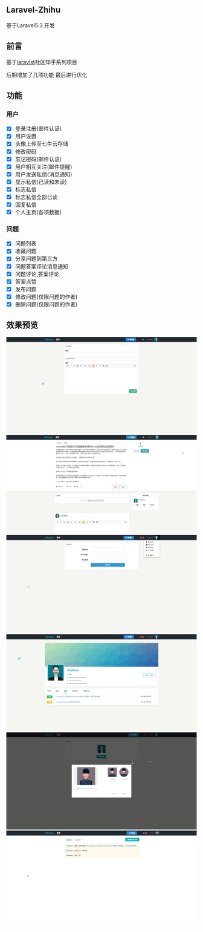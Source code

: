 ## Laravel-Zhihu
基于Laravel5.3 开发

## 前言
基于[laravist](https://www.laravist.com/)社区知乎系列项目
  
后期增加了几项功能  最后进行优化 

## 功能

### 用户
- [x] 登录注册(邮件认证)
- [x] 用户设置
- [x] 头像上传至七牛云存储
- [x] 修改密码
- [x] 忘记密码(邮件认证)
- [x] 用户相互关注(邮件提醒)
- [x] 用户发送私信(消息通知)
- [x] 显示私信(已读和未读)
- [x] 标志私信
- [x] 标志私信全部已读
- [x] 回复私信
- [x] 个人主页(各项数据)

### 问题
- [x] 问题列表
- [x] 收藏问题
- [x] 分享问题到第三方
- [x] 问题答案评论消息通知
- [x] 问题评论,答案评论
- [x] 答案点赞
- [x] 发布问题
- [x] 修改问题(仅限问题的作者)
- [x] 删除问题(仅限问题的作者)

## 效果预览
![1](public/screenshot/1.png)
![1](public/screenshot/2.png)
![1](public/screenshot/6.png)
![1](public/screenshot/5.png)
![1](public/screenshot/3.png)
![1](public/screenshot/4.png)